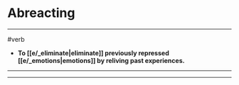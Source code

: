 # Abreacting
---
#verb
- **To [[e/_eliminate|eliminate]] previously repressed [[e/_emotions|emotions]] by reliving past experiences.**
---
---
